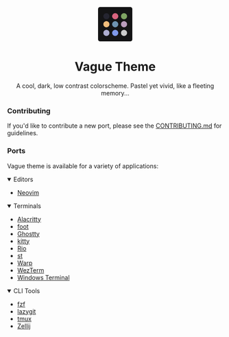 <div align="center">
  <img height="80" alt="icon" src="https://github.com/vague-theme/vague/blob/main/assets/icon.png?raw=true" />
  <h1>Vague Theme</h1>

  <p>A cool, dark, low contrast colorscheme. Pastel yet vivid, like a fleeting memory...</p>
</div>

### Contributing

If you'd like to contribute a new port, please see the
[CONTRIBUTING.md](https://github.com/vague-theme/.github/blob/main/CONTRIBUTING.md)
for guidelines.

### Ports

Vague theme is available for a variety of applications:

<details open>
<summary>Editors</summary>

- [Neovim](https://github.com/vague-theme/vague.nvim)

</details>

<details open>
<summary>Terminals</summary>

- [Alacritty](https://github.com/vague-theme/vague-alacritty)
- [foot](https://github.com/vague-theme/vague-foot)
- [Ghostty](https://github.com/vague-theme/vague-ghostty)
- [kitty](https://github.com/vague-theme/vague-kitty)
- [Rio](https://github.com/vague-theme/vague-rio)
- [st](https://github.com/vague-theme/vague-xresources)
- [Warp](https://github.com/vague-theme/vague-warp)
- [WezTerm](https://github.com/vague-theme/vague-foot)
- [Windows Terminal](https://github.com/vague-theme/vague-windows-terminal)

</details>

<details open>
<summary>CLI Tools</summary>

- [fzf](https://github.com/vague-theme/vague-fzf)
- [lazygit](https://github.com/vague-theme/vague-lazygit)
- [tmux](https://github.com/vague-theme/vague-tmux)
- [Zellij](https://github.com/vague-theme/vague-zellij)

</details>
